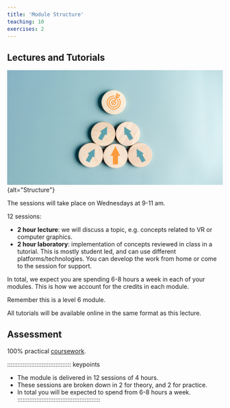 ```yaml
---
title: 'Module Structure'
teaching: 10
exercises: 2
---
```


## Lectures and Tutorials

![&copy; Kiattisak - stock.adobe.com](fig/AdobeStock_619153807.jpeg){alt="Structure"}

The sessions will take place on Wednesdays at 9-11 am.

12 sessions: 

- **2 hour lecture**: we will discuss a topic, e.g. concepts related to VR or computer graphics.
- **2 hour laboratory**: implementation of concepts reviewed in class in a tutorial. This is mostly student led, and can use different platforms/technologies. You can develop the work from home or come to the session for support.

In total, we expect you are spending 6-8 hours a week in
each of your modules. This is how we account for the credits in each module.

Remember this is a level 6 module.

All tutorials will be available online in the same format as this lecture.



## Assessment

100% practical [coursework]().


::::::::::::::::::::::::::::::::::::: keypoints 

- The module is delivered in 12 sessions of 4 hours.
- These sessions are broken down in 2 for theory, and 2 for practice.
- In total you will be expected to spend from 6-8 hours a week.
::::::::::::::::::::::::::::::::::::::::::::::::

